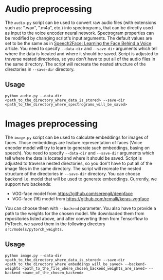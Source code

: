 # Audio preprocessing

The `audio.py` script can be used to convert raw audio files (with extensions such as: ".wav", ".m4a", etc.) into spectrograms, that can be directly used as input to the voice encoder neural network.
Spectrogram properties can be modified by changing script's input arguments. The default values are set to be the same as in [Speech2Face: Learning the Face Behind a Voice](https://arxiv.org/abs/1905.09773) article.
You need to specify `--data-dir` and `--save-dir` arguments which tell where the data is located and where it should be saved. Script is adjusted to traverse nested directories, so you don't have to put all of the audio files in the same directory. The script will recreate the nested structure of the directories in `--save-dir` directory.

## Usage
```shell
python audio.py --data-dir <path_to_the_directory_where_data_is_stored> --save-dir <path_to_the_directory_where_spectrograms_will_be_saved>
```

# Images preprocessing

The `image.py` script can be used to calculate embeddings for images of faces. Those embeddings are feature representation of faces (Voice encoder model will try to learn to generate such embeddings, basing on speech).
You need to specify `--data-dir` and `--save-dir` arguments which tell where the data is located and where it should be saved. Script is adjusted to traverse nested directories, so you don't have to put all of the image files in the same directory. The script will recreate the nested structure of the directories in `--save-dir` directory.
You can choose backend i.e. model that will be used to generate embeddings. Currently, we support two backends:
- VGG-face model from https://github.com/serengil/deepface
- VGG-face (16) model from https://github.com/rcmalli/keras-vggface

You can choose them with `--backend` parameter. You also have to provide a path to the weights for the chosen model. We downloaded them from repositories listed above, and after converting them from Tensorflow to PyTorch, we saved them in the following directory `src/models/pytorch_weights`.

## Usage
```shell
python image.py --data-dir <path_to_the_directory_where_data_is_stored> --save-dir <path_to_the_directory_where_embeddings_will_be_saved> --backend-weights <path_to_the_file_where_chosen_backend_weights_are_saved> --backend <name_of_the_chosen_backend>
```
